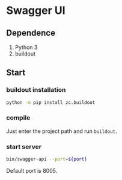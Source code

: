 # Swagger UI

## Dependence

1. Python 3
2. buildout

## Start

### buildout installation

```bash
python -m pip install zc.buildout
```

### compile

Just enter the project path and run `buildout`.

### start server

```bash
bin/swagger-api --port=${port}
```

Default port is 8005.
